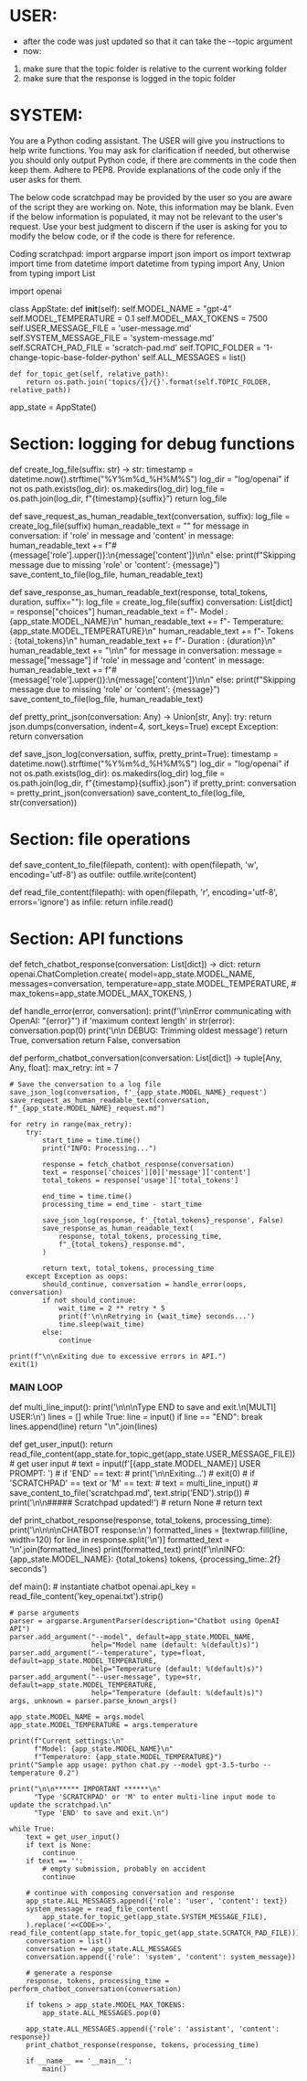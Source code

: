 # USER:

- after the code was just updated so that it can take the --topic argument
- now:
1. make sure that the topic folder is relative to the current working folder
2. make sure that the response is logged in the topic folder



# SYSTEM:
You are a Python coding assistant.
The USER will give you instructions to help write functions.
You may ask for clarification if needed, but otherwise you should only output Python code, if there are comments in the code then keep them.
Adhere to PEP8. Provide explanations of the code only if the user asks for them.

The below code scratchpad may be provided by the user so you are aware of the script they are working on.
Note, this information may be blank.
Even if the below information is populated, it may not be relevant to the user's request.
Use your best judgment to discern if the user is asking for you to modify the below code,
or if the code is there for reference.

Coding scratchpad:
import argparse
import json
import os
import textwrap
import time
from datetime import datetime
from typing import Any, Union
from typing import List

import openai


class AppState:
    def __init__(self):
        self.MODEL_NAME = "gpt-4"
        self.MODEL_TEMPERATURE = 0.1
        self.MODEL_MAX_TOKENS = 7500
        self.USER_MESSAGE_FILE = 'user-message.md'
        self.SYSTEM_MESSAGE_FILE = 'system-message.md'
        self.SCRATCH_PAD_FILE = 'scratch-pad.md'
        self.TOPIC_FOLDER = '1-change-topic-base-folder-python'
        self.ALL_MESSAGES = list()

    def for_topic_get(self, relative_path):
        return os.path.join('topics/{}/{}'.format(self.TOPIC_FOLDER, relative_path))


app_state = AppState()


# Section:    logging for debug functions

def create_log_file(suffix: str) -> str:
    timestamp = datetime.now().strftime("%Y%m%d_%H%M%S")
    log_dir = "log/openai"
    if not os.path.exists(log_dir):
        os.makedirs(log_dir)
    log_file = os.path.join(log_dir, f"{timestamp}{suffix}")
    return log_file


def save_request_as_human_readable_text(conversation, suffix):
    log_file = create_log_file(suffix)
    human_readable_text = ""
    for message in conversation:
        if 'role' in message and 'content' in message:
            human_readable_text += f"# {message['role'].upper()}:\n{message['content']}\n\n"
        else:
            print(f"Skipping message due to missing 'role' or 'content': {message}")
    save_content_to_file(log_file, human_readable_text)


def save_response_as_human_readable_text(response, total_tokens, duration, suffix=""):
    log_file = create_log_file(suffix)
    conversation: List[dict] = response["choices"]
    human_readable_text = f"- Model      : {app_state.MODEL_NAME}\n"
    human_readable_text += f"- Temperature: {app_state.MODEL_TEMPERATURE}\n"
    human_readable_text += f"- Tokens     : {total_tokens}\n"
    human_readable_text += f"- Duration   : {duration}\n"
    human_readable_text += "\n\n"
    for message in conversation:
        message = message["message"]
        if 'role' in message and 'content' in message:
            human_readable_text += f"# {message['role'].upper()}:\n{message['content']}\n\n"
        else:
            print(f"Skipping message due to missing 'role' or 'content': {message}")
    save_content_to_file(log_file, human_readable_text)


def pretty_print_json(conversation: Any) -> Union[str, Any]:
    try:
        return json.dumps(conversation, indent=4, sort_keys=True)
    except Exception:
        return conversation


def save_json_log(conversation, suffix, pretty_print=True):
    timestamp = datetime.now().strftime("%Y%m%d_%H%M%S")
    log_dir = "log/openai"
    if not os.path.exists(log_dir):
        os.makedirs(log_dir)
    log_file = os.path.join(log_dir, f"{timestamp}{suffix}.json")
    if pretty_print:
        conversation = pretty_print_json(conversation)
    save_content_to_file(log_file, str(conversation))


# Section:     file operations

def save_content_to_file(filepath, content):
    with open(filepath, 'w', encoding='utf-8') as outfile:
        outfile.write(content)


def read_file_content(filepath):
    with open(filepath, 'r', encoding='utf-8', errors='ignore') as infile:
        return infile.read()


# Section:     API functions

def fetch_chatbot_response(conversation: List[dict]) -> dict:
    return openai.ChatCompletion.create(
        model=app_state.MODEL_NAME,
        messages=conversation,
        temperature=app_state.MODEL_TEMPERATURE,
        # max_tokens=app_state.MODEL_MAX_TOKENS,
    )


def handle_error(error, conversation):
    print(f'\n\nError communicating with OpenAI: "{error}"')
    if 'maximum context length' in str(error):
        conversation.pop(0)
        print('\n\n DEBUG: Trimming oldest message')
        return True, conversation
    return False, conversation


def perform_chatbot_conversation(conversation: List[dict]) -> tuple[Any, Any, float]:
    max_retry: int = 7

    # Save the conversation to a log file
    save_json_log(conversation, f'_{app_state.MODEL_NAME}_request')
    save_request_as_human_readable_text(conversation, f"_{app_state.MODEL_NAME}_request.md")

    for retry in range(max_retry):
        try:
            start_time = time.time()
            print("INFO: Processing...")

            response = fetch_chatbot_response(conversation)
            text = response['choices'][0]['message']['content']
            total_tokens = response['usage']['total_tokens']

            end_time = time.time()
            processing_time = end_time - start_time

            save_json_log(response, f'_{total_tokens}_response', False)
            save_response_as_human_readable_text(
                response, total_tokens, processing_time,
                f"_{total_tokens}_response.md",
            )

            return text, total_tokens, processing_time
        except Exception as oops:
            should_continue, conversation = handle_error(oops, conversation)
            if not should_continue:
                wait_time = 2 ** retry * 5
                print(f'\n\nRetrying in {wait_time} seconds...')
                time.sleep(wait_time)
            else:
                continue

    print(f"\n\nExiting due to excessive errors in API.")
    exit(1)


###     MAIN LOOP


def multi_line_input():
    print('\n\n\nType END to save and exit.\n[MULTI] USER:\n')
    lines = []
    while True:
        line = input()
        if line == "END":
            break
        lines.append(line)
    return "\n".join(lines)


def get_user_input():
    return read_file_content(app_state.for_topic_get(app_state.USER_MESSAGE_FILE))
    # get user input
    # text = input(f'[{app_state.MODEL_NAME}] USER PROMPT: ')
    # if 'END' == text:
    #     print('\n\nExiting...')
    #     exit(0)
    # if 'SCRATCHPAD' == text or 'M' == text:
    #     text = multi_line_input()
    #     save_content_to_file('scratchpad.md', text.strip('END').strip())
    #     print('\n\n#####      Scratchpad updated!')
    #     return None
    # return text


def print_chatbot_response(response, total_tokens, processing_time):
    print('\n\n\n\nCHATBOT response:\n')
    formatted_lines = [textwrap.fill(line, width=120) for line in response.split('\n')]
    formatted_text = '\n'.join(formatted_lines)
    print(formatted_text)
    print(f'\n\nINFO: {app_state.MODEL_NAME}: {total_tokens} tokens, {processing_time:.2f} seconds')


def main():
    # instantiate chatbot
    openai.api_key = read_file_content('key_openai.txt').strip()

    # parse arguments
    parser = argparse.ArgumentParser(description="Chatbot using OpenAI API")
    parser.add_argument("--model", default=app_state.MODEL_NAME,
                        help="Model name (default: %(default)s)")
    parser.add_argument("--temperature", type=float, default=app_state.MODEL_TEMPERATURE,
                        help="Temperature (default: %(default)s)")
    parser.add_argument("--user-message", type=str, default=app_state.MODEL_TEMPERATURE,
                        help="Temperature (default: %(default)s)")
    args, unknown = parser.parse_known_args()

    app_state.MODEL_NAME = args.model
    app_state.MODEL_TEMPERATURE = args.temperature

    print(f"Current settings:\n"
          f"Model: {app_state.MODEL_NAME}\n"
          f"Temperature: {app_state.MODEL_TEMPERATURE}")
    print("Sample app usage: python chat.py --model gpt-3.5-turbo --temperature 0.2")

    print("\n\n****** IMPORTANT ******\n"
          "Type 'SCRATCHPAD' or 'M' to enter multi-line input mode to update the scratchpad.\n"
          "Type 'END' to save and exit.\n")

    while True:
        text = get_user_input()
        if text is None:
            continue
        if text == '':
            # empty submission, probably on accident
            continue

        # continue with composing conversation and response
        app_state.ALL_MESSAGES.append({'role': 'user', 'content': text})
        system_message = read_file_content(
            app_state.for_topic_get(app_state.SYSTEM_MESSAGE_FILE),
        ).replace('<<CODE>>', read_file_content(app_state.for_topic_get(app_state.SCRATCH_PAD_FILE)))
        conversation = list()
        conversation += app_state.ALL_MESSAGES
        conversation.append({'role': 'system', 'content': system_message})

        # generate a response
        response, tokens, processing_time = perform_chatbot_conversation(conversation)

        if tokens > app_state.MODEL_MAX_TOKENS:
            app_state.ALL_MESSAGES.pop(0)

        app_state.ALL_MESSAGES.append({'role': 'assistant', 'content': response})
        print_chatbot_response(response, tokens, processing_time)

        if __name__ == '__main__':
            main()




